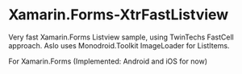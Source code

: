 # Xamarin.Forms-XtrFastListview
Very fast Xamarin.Forms Listview sample, using TwinTechs FastCell approach. Aslo uses Monodroid.Toolkit ImageLoader for ListItems.

For Xamarin.Forms (Implemented: Android and iOS for now)
